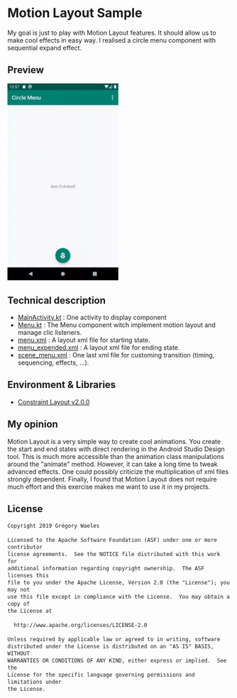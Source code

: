 Motion Layout Sample
============

My goal is just to play with Motion Layout features. It should allow us to make cool effects in easy way. I realised a circle menu component with sequential expand effect.


Preview
--------------
<img src="circlemenu.gif" width="250"/>


Technical description
--------------
* [MainActivity.kt](/app/src/main/java/com/example/circlemenu/MainActivity.kt) : One activity to display component 
* [Menu.kt](/app/src/main/java/com/example/circlemenu/Menu.kt) : The Menu component witch implement motion layout and manage clic listeners.
* [menu.xml](/app/src/main/res/layout/menu.xml) : A layout xml file for starting state.
* [menu_expended.xml](/app/src/main/res/layout/menu_expended.xml) : A layout xml file for ending state.
* [scene_menu.xml](/app/src/main/res/xml/scene_menu.xml) : One last xml file for customing transition (timing, sequencing, effects, ...).

Environment & Libraries
--------------

* [Constraint Layout v2.0.0](https://developer.android.com/training/constraint-layout/motionlayout) 

My opinion
--------------

Motion Layout is a very simple way to create cool animations. You create the start and end states with direct rendering in the Android Studio Design tool. This is much more accessible than the animation class manipulations around the "animate" method. However, it can take a long time to tweak advanced effects. One could possibly criticize the multiplication of xml files strongly dependent. Finally, I found that Motion Layout does not require much effort and this exercise makes me want to use it in my projects.


License
-------

```
Copyright 2019 Grégory Waeles

Licensed to the Apache Software Foundation (ASF) under one or more contributor
license agreements.  See the NOTICE file distributed with this work for
additional information regarding copyright ownership.  The ASF licenses this
file to you under the Apache License, Version 2.0 (the "License"); you may not
use this file except in compliance with the License.  You may obtain a copy of
the License at

  http://www.apache.org/licenses/LICENSE-2.0

Unless required by applicable law or agreed to in writing, software
distributed under the License is distributed on an "AS IS" BASIS, WITHOUT
WARRANTIES OR CONDITIONS OF ANY KIND, either express or implied.  See the
License for the specific language governing permissions and limitations under
the License.
```